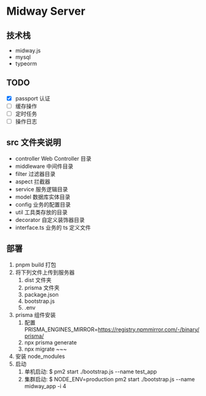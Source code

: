 # Midway Server

## 技术栈

- midway.js
- mysql
- typeorm

## TODO

- [x] passport 认证
- [ ] 缓存操作
- [ ] 定时任务
- [ ] 操作日志

## src 文件夹说明

- controller Web Controller 目录
- middleware 中间件目录
- filter 过滤器目录
- aspect 拦截器
- service 服务逻辑目录
- model 数据库实体目录
- config 业务的配置目录
- util 工具类存放的目录
- decorator 自定义装饰器目录
- interface.ts 业务的 ts 定义文件

## 部署

1. pnpm build 打包
2. 将下列文件上传到服务器
   1. dist 文件夹
   2. prisma 文件夹
   3. package.json
   4. bootstrap.js
   5. .env
3. prisma 组件安装
   1. 配置 PRISMA_ENGINES_MIRROR=https://registry.npmmirror.com/-/binary/prisma/
   2. npx prisma generate
   3. npx migrate ~~~
4. 安装 node_modules
5. 启动
   1. 单机启动: $ pm2 start ./bootstrap.js --name test_app
   2. 集群启动: $ NODE_ENV=production pm2 start ./bootstrap.js --name midway_app -i 4
